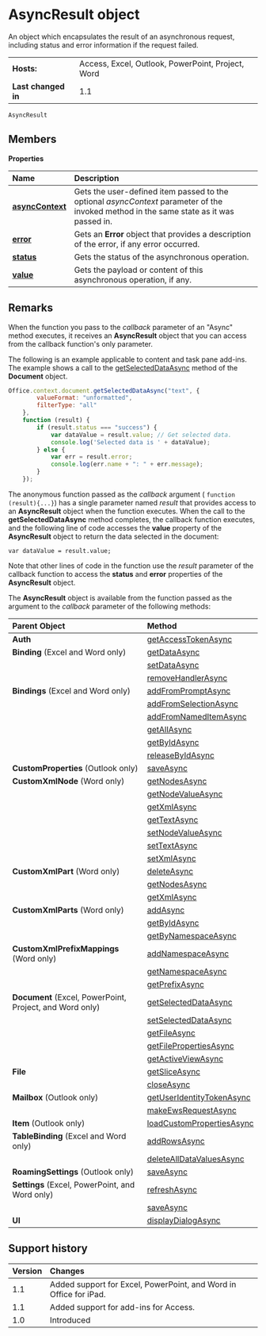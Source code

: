 # AsyncResult object
An object which encapsulates the result of an asynchronous request, including status and error information if the request failed.

|||
|:-----|:-----|
|**Hosts:**|Access, Excel, Outlook, PowerPoint, Project, Word|
|**Last changed in**|1.1|

```
AsyncResult
```


## Members


**Properties**


|**Name**|**Description**|
|:-----|:-----|
|**[asyncContext](asyncresult.asynccontext.md)**|Gets the user-defined item passed to the optional  _asyncContext_ parameter of the invoked method in the same state as it was passed in.|
|**[error](asyncresult.error.md)**|Gets an  **Error** object that provides a description of the error, if any error occurred.|
|**[status](asyncresult.status.md)**|Gets the status of the asynchronous operation.|
|**[value](asyncresult.value.md)**|Gets the payload or content of this asynchronous operation, if any.|

## Remarks

When the function you pass to the  _callback_ parameter of an "Async" method executes, it receives an **AsyncResult** object that you can access from the callback function's only parameter.

The following is an example applicable to content and task pane add-ins. The example shows a call to the [getSelectedDataAsync][] method of the **Document** object.




```js
Office.context.document.getSelectedDataAsync("text", {
        valueFormat: "unformatted",
        filterType: "all"
    },
    function (result) {
        if (result.status === "success") {
            var dataValue = result.value; // Get selected data.
            console.log('Selected data is ' + dataValue);
        } else {
            var err = result.error;
            console.log(err.name + ": " + err.message);
        }
    });
```

The anonymous function passed as the  _callback_ argument ( `function (result){...}`) has a single parameter named  _result_ that provides access to an **AsyncResult** object when the function executes. When the call to the **getSelectedDataAsync** method completes, the callback function executes, and the following line of code accesses the **value** property of the **AsyncResult** object to return the data selected in the document:

 `var dataValue = result.value;`

Note that other lines of code in the function use the  _result_ parameter of the callback function to access the **status** and **error** properties of the **AsyncResult** object.

The  **AsyncResult** object is available from the function passed as the argument to the _callback_ parameter of the following methods:



| **Parent Object** | **Method** |
|:------------------|:-----------|
|**Auth**|[getAccessTokenAsync][]
|**Binding** (Excel and Word only)|[getDataAsync][]
|          |[setDataAsync][]
|          |[removeHandlerAsync][]
|**Bindings** (Excel and Word only)|[addFromPromptAsync][]
|          |[addFromSelectionAsync][]
|          |[addFromNamedItemAsync][]
|          |[getAllAsync][]
|          |[getByIdAsync][]
|          |[releaseByIdAsync][]
|**CustomProperties** (Outlook only)|[saveAsync][]
|**CustomXmlNode** (Word only)|[getNodesAsync][]
|          |[getNodeValueAsync][]
|          |[getXmlAsync][]
|          |[getTextAsync][]
|          |[setNodeValueAsync][]
|          |[setTextAsync][]
|          |[setXmlAsync][]
|**CustomXmlPart** (Word only)|[deleteAsync][]
|          |[getNodesAsync][]
|          |[getXmlAsync][]
|**CustomXmlParts** (Word only)|[addAsync][]
|          |[getByIdAsync][]
|          |[getByNamespaceAsync][]
|**CustomXmlPrefixMappings** (Word only)|[addNamespaceAsync][]
|          |[getNamespaceAsync][]
|          |[getPrefixAsync][]
|**Document** (Excel, PowerPoint, Project, and Word only)|[getSelectedDataAsync][]
|          |[setSelectedDataAsync][]
|          |[getFileAsync][]
|          |[getFilePropertiesAsync][]
|          |[getActiveViewAsync][]
|**File**|[getSliceAsync][]
|        |[closeAsync][]
|**Mailbox** (Outlook only)|[getUserIdentityTokenAsync][]
|          |[makeEwsRequestAsync][]
|**Item** (Outlook only)|[loadCustomPropertiesAsync][]
|**TableBinding** (Excel and Word only)|[addRowsAsync][]
|          |[deleteAllDataValuesAsync][]
|**RoamingSettings** (Outlook only)|[saveAsync][]
|**Settings** (Excel, PowerPoint, and Word only)|[refreshAsync][]
|          |[saveAsync][]
|**UI**|[displayDialogAsync][]


## Support history


|**Version**|**Changes**|
|:-----|:-----|
|1.1|Added support for Excel, PowerPoint, and Word in Office for iPad.|
|1.1|Added support for add-ins for Access.|
|1.0|Introduced|


[addRowsAsync]: binding.tablebinding.addrowsasync.md
[addFromNamedItemAsync]: bindings.addfromnameditemasync.md
[addFromPromptAsync]: bindings.addfrompromptasync.md
[addFromSelectionAsync]: bindings.addfromselectionasync.md
[addAsync]: customxmlparts.addasync.md
[addNamespaceAsync]: customxmlprefixmappings.addnamespaceasync.md
[closeAsync]: file.closeasync.md
[deleteAllDataValuesAsync]: binding.tablebinding.deletealldatavaluesasync.md
[displayDialogAsync]: officeui.displaydialogasync.md
[deleteAsync]: customxmlpart.deleteasync.md
[getActiveViewAsync]: document.getactiveviewasync.md
[getAccessTokenAsync]: office.context.auth.getAccessTokenAsync.md
[getAllAsync]: bindings.getallasync.md
[getByNamespaceAsync]: customxmlparts.getbynamespaceasync.md
[getByIdAsync]: bindings.getbyidasync.md
[getDataAsync]: binding.getdataasync.md
[getFilePropertiesAsync]: document.getfilepropertiesasync.md
[getFileAsync]: document.getfileasync.md
[getNodesAsync]: customxmlnode.getnodesasync.md
[getNodeValueAsync]: customxmlnode.getnodevalueasync.md
[getNamespaceAsync]: customxmlprefixmappings.getnamespaceasync.md
[getPrefixAsync]: customxmlprefixmappings.getprefixasync.md
[getSliceAsync]: file.getsliceasync.md
[getSelectedDataAsync]: document.getselecteddataasync.md
[getTextAsync]: customxmlnode.gettextasync.md
[getUserIdentityTokenAsync]: /reference/outlook/1.5/Office.context.mailbox.md
[getXmlAsync]: customxmlpart.getxmlasync.md
[loadCustomPropertiesAsync]: /reference/outlook/1.5/CustomProperties.md
[makeEwsRequestAsync]: /reference/outlook/1.5/Office.context.mailbox.md
[releaseByIdAsync]: bindings.releasebyidasync.md
[removeHandlerAsync]: binding.removehandlerasync.md
[refreshAsync]: settings.refreshasync.md
[setNodeValueAsync]: customxmlnode.setnodevalueasync.md
[setXmlAsync]: customxmlnode.setxmlasync.md
[saveAsync]: settings.saveasync.md
[setSelectedDataAsync]: document.setselecteddataasync.md
[setTextAsync]: customxmlnode.settextasync.md
[setDataAsync]: binding.setdataasync.md